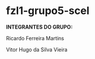 # fzl1-grupo5-scel
<strong>INTEGRANTES DO GRUPO:</strong>

Ricardo Ferreira Martins

Vitor Hugo da Silva Vieira
